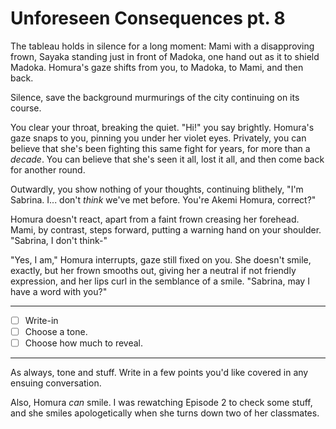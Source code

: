 # Unforeseen Consequences pt. 8

The tableau holds in silence for a long moment: Mami with a disapproving frown, Sayaka standing just in front of Madoka, one hand out as it to shield Madoka. Homura's gaze shifts from you, to Madoka, to Mami, and then back.

Silence, save the background murmurings of the city continuing on its course.

You clear your throat, breaking the quiet. "Hi!" you say brightly. Homura's gaze snaps to you, pinning you under her violet eyes. Privately, you can believe that she's been fighting this same fight for years, for more than a *decade*. You can believe that she's seen it all, lost it all, and then come back for another round.

Outwardly, you show nothing of your thoughts, continuing blithely, "I'm Sabrina. I... don't *think* we've met before. You're Akemi Homura, correct?"

Homura doesn't react, apart from a faint frown creasing her forehead. Mami, by contrast, steps forward, putting a warning hand on your shoulder. "Sabrina, I don't think-"

"Yes, I am," Homura interrupts, gaze still fixed on you. She doesn't smile, exactly, but her frown smooths out, giving her a neutral if not friendly expression, and her lips curl in the semblance of a smile. "Sabrina, may I have a word with you?"

---

- [ ] Write-in
- [ ] Choose a tone.
- [ ] Choose how much to reveal.

---

As always, tone and stuff. Write in a few points you'd like covered in any ensuing conversation.

Also, Homura *can* smile. I was rewatching Episode 2 to check some stuff, and she smiles apologetically when she turns down two of her classmates.
